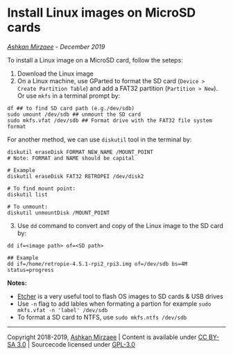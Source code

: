 # Install Linux images on MicroSD cards
*[Ashkan Mirzaee](https://ashki23.github.io/index.html) - December 2019*

To install a Linux image on a MicroSD card, follow the seteps:
1. Download the Linux image
2. On a Linux machine, use GParted to format the SD card (`Device > Create Partition Table`) and add a FAT32 partition (`Partition > New`). Or use `mkfs` in a terminal prompt by:
```
df ## to find SD card path (e.g./dev/sdb)
sudo umount /dev/sdb ## unmount the SD card
sudo mkfs.vfat /dev/sdb ## Format drive with the FAT32 file system format
```

For another method, we can use `diskutil` tool in the terminal by:
```
diskutil eraseDisk FORMAT NEW_NAME /MOUNT_POINT
# Note: FORMAT and NAME should be capital

# Example
diskutil eraseDisk FAT32 RETROPEI /dev/disk2

# To find mount point:
diskutil list

# To unmount:
diskutil unmountDisk /MOUNT_POINT
```

3. Use `dd` command to convert and copy of the Linux image to the SD card by:
```
dd if=<image path> of=<SD path>

## Example
dd if=/home/retropie-4.5.1-rpi2_rpi3.img of=/dev/sdb bs=4M status=progress
```

**Notes:**
- [Etcher](https://www.balena.io/etcher/) is a very useful tool to flash OS images to SD cards & USB drives
- Use `-n` flag to add lables when formating a partion for example `sudo mkfs.vfat -n 'label' /dev/sdb` 
- To format a SD card to NTFS, use `sudo mkfs.ntfs /dev/sdb`

---
Copyright 2018-2019, [Ashkan Mirzaee](https://ashki23.github.io/index.html) | Content is available under [CC BY-SA 3.0](https://creativecommons.org/licenses/by-sa/3.0/) | Sourcecode licensed under [GPL-3.0](https://www.gnu.org/licenses/gpl-3.0.en.html)
